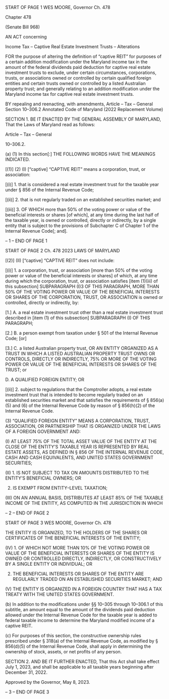 START OF PAGE 1
WES MOORE, Governor Ch. 478

Chapter 478

(Senate Bill 968)

AN ACT concerning

Income Tax – Captive Real Estate Investment Trusts – Alterations

FOR the purpose of altering the definition of “captive REIT” for purposes of a certain
addition modification under the Maryland income tax in the amount of the federal
dividends paid deduction for captive real estate investment trusts to exclude, under
certain circumstances, corporations, trusts, or associations owned or controlled by
certain qualified foreign entities and certain trusts owned or controlled by a listed
Australian property trust; and generally relating to an addition modification under
the Maryland income tax for captive real estate investment trusts.

BY repealing and reenacting, with amendments,
Article – Tax – General
Section 10–306.2
Annotated Code of Maryland
(2022 Replacement Volume)

SECTION 1. BE IT ENACTED BY THE GENERAL ASSEMBLY OF MARYLAND,
That the Laws of Maryland read as follows:

Article – Tax – General

10–306.2.

(a) (1) In this section[:] THE FOLLOWING WORDS HAVE THE MEANINGS
INDICATED.

[(1)] (2) (I) [“captive] “CAPTIVE REIT” means a corporation, trust, or
association:

[(i)] 1. that is considered a real estate investment trust for the
taxable year under § 856 of the Internal Revenue Code;

[(ii)] 2. that is not regularly traded on an established securities
market; and

[(iii)] 3. OF WHICH more than 50% of the voting power or value of
the beneficial interests or shares [of which], at any time during the last half of the taxable
year, is owned or controlled, directly or indirectly, by a single entity that is subject to the
provisions of Subchapter C of Chapter 1 of the Internal Revenue Code[; and].

– 1 –
END OF PAGE 1

START OF PAGE 2
Ch. 478 2023 LAWS OF MARYLAND

[(2)] (II) [“captive] “CAPTIVE REIT” does not include:

[(i)] 1. a corporation, trust, or association [more than 50% of the
voting power or value of the beneficial interests or shares] of which, at any time during
which the corporation, trust, or association satisfies [item (1)(iii) of this subsection]
SUBPARAGRAPH (I)3 OF THIS PARAGRAPH, MORE THAN 50% OF THE VOTING POWER
OR VALUE OF THE BENEFICIAL INTERESTS OR SHARES OF THE CORPORATION,
TRUST, OR ASSOCIATION is owned or controlled, directly or indirectly, by:

[1.] A. a real estate investment trust other than a real
estate investment trust described in [item (1) of this subsection] SUBPARAGRAPH (I) OF
THIS PARAGRAPH;

[2.] B. a person exempt from taxation under § 501 of the
Internal Revenue Code; [or]

[3.] C. a listed Australian property trust, OR AN ENTITY
ORGANIZED AS A TRUST IN WHICH A LISTED AUSTRALIAN PROPERTY TRUST OWNS
OR CONTROLS, DIRECTLY OR INDIRECTLY, 75% OR MORE OF THE VOTING POWER OR
VALUE OF THE BENEFICIAL INTERESTS OR SHARES OF THE TRUST; or

D. A QUALIFIED FOREIGN ENTITY; OR

[(ii)] 2. subject to regulations that the Comptroller adopts, a real
estate investment trust that is intended to become regularly traded on an established
securities market and that satisfies the requirements of § 856(a)(5) and (6) of the Internal
Revenue Code by reason of § 856(h)(2) of the Internal Revenue Code.

(3) “QUALIFIED FOREIGN ENTITY” MEANS A CORPORATION, TRUST,
ASSOCIATION, OR PARTNERSHIP THAT IS ORGANIZED UNDER THE LAWS OF A
FOREIGN GOVERNMENT AND:

(I) AT LEAST 75% OF THE TOTAL ASSET VALUE OF THE ENTITY
AT THE CLOSE OF THE ENTITY’S TAXABLE YEAR IS REPRESENTED BY REAL ESTATE
ASSETS, AS DEFINED IN § 856 OF THE INTERNAL REVENUE CODE, CASH AND CASH
EQUIVALENTS, AND UNITED STATES GOVERNMENT SECURITIES;

(II) 1. IS NOT SUBJECT TO TAX ON AMOUNTS DISTRIBUTED
TO THE ENTITY’S BENEFICIAL OWNERS; OR

2. IS EXEMPT FROM ENTITY–LEVEL TAXATION;

(III) ON AN ANNUAL BASIS, DISTRIBUTES AT LEAST 85% OF THE
TAXABLE INCOME OF THE ENTITY, AS COMPUTED IN THE JURISDICTION IN WHICH

– 2 –
END OF PAGE 2

START OF PAGE 3
WES MOORE, Governor Ch. 478

THE ENTITY IS ORGANIZED, TO THE HOLDERS OF THE SHARES OR CERTIFICATES OF
THE BENEFICIAL INTERESTS OF THE ENTITY;

(IV) 1. OF WHICH NOT MORE THAN 10% OF THE VOTING
POWER OR VALUE OF THE BENEFICIAL INTERESTS OR SHARES OF THE ENTITY IS
OWNED OR CONTROLLED DIRECTLY, INDIRECTLY, OR CONSTRUCTIVELY BY A
SINGLE ENTITY OR INDIVIDUAL; OR

2. THE BENEFICIAL INTERESTS OR SHARES OF THE
ENTITY ARE REGULARLY TRADED ON AN ESTABLISHED SECURITIES MARKET; AND

(V) THE ENTITY IS ORGANIZED IN A FOREIGN COUNTRY THAT
HAS A TAX TREATY WITH THE UNITED STATES GOVERNMENT.

(b) In addition to the modifications under §§ 10–305 through 10–306.1 of this
subtitle, an amount equal to the amount of the dividends paid deduction allowed under the
Internal Revenue Code for the taxable year is added to federal taxable income to determine
the Maryland modified income of a captive REIT.

(c) For purposes of this section, the constructive ownership rules prescribed
under § 318(a) of the Internal Revenue Code, as modified by § 856(d)(5) of the Internal
Revenue Code, shall apply in determining the ownership of stock, assets, or net profits of
any person.

SECTION 2. AND BE IT FURTHER ENACTED, That this Act shall take effect July
1, 2023, and shall be applicable to all taxable years beginning after December 31, 2022.

Approved by the Governor, May 8, 2023.

– 3 –
END OF PAGE 3